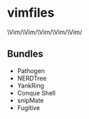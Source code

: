vimfiles
========

\Vim/\Vim/\Vim/\Vim/\Vim/

Bundles
-------

* Pathogen
* NERDTree
* YankRing
* Conque Shell
* snipMate
* Fugitive

